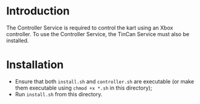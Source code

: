 # Introduction
The Controller Service is required to control the kart using an Xbox controller. To use the Controller Service, the TinCan Service must also be installed.

# Installation

- Ensure that both `install.sh` and `controller.sh` are executable (or make them executable using `chmod +x *.sh` in this directory);
- Run `install.sh` from this directory.

